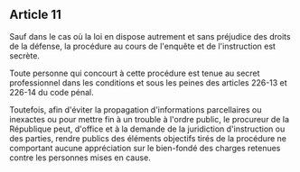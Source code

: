 Article 11
----
Sauf dans le cas où la loi en dispose autrement et sans préjudice des droits de
la défense, la procédure au cours de l'enquête et de l'instruction est secrète.

Toute personne qui concourt à cette procédure est tenue au secret professionnel
dans les conditions et sous les peines des articles 226-13 et 226-14 du code
pénal.

Toutefois, afin d'éviter la propagation d'informations parcellaires ou inexactes
ou pour mettre fin à un trouble à l'ordre public, le procureur de la République
peut, d'office et à la demande de la juridiction d'instruction ou des parties,
rendre publics des éléments objectifs tirés de la procédure ne comportant aucune
appréciation sur le bien-fondé des charges retenues contre les personnes mises
en cause.
